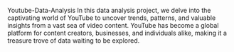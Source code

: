 Youtube-Data-Analysis
In this data analysis project, we delve into the captivating world of YouTube to uncover trends, patterns, and valuable insights from a vast sea of video content. YouTube has become a global platform for content creators, businesses, and individuals alike, making it a treasure trove of data waiting to be explored.
